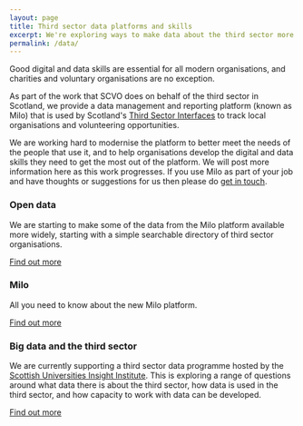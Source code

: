 ```yaml
---
layout: page
title: Third sector data platforms and skills
excerpt: We're exploring ways to make data about the third sector more accessible, and what we need to do to help people to work with it. 
permalink: /data/
---
```


Good digital and data skills are essential for all modern organisations, and charities and voluntary organisations are no exception.

As part of the work that SCVO does on behalf of the third sector in Scotland, we provide a data management and reporting platform (known as Milo) that is used by Scotland's [Third Sector Interfaces](http://www.vascotland.org/tsis) to track local organisations and volunteering opportunities.

We are working hard to modernise the platform to better meet the needs of the people that use it, and to help organisations develop the digital and data skills they need to get the most out of the platform. We will post more information here as this work progresses. If you use Milo as part of your job and have thoughts or suggestions for us then please do [get in touch](/contact/).

### Open data

We are starting to make some of the data from the Milo platform available more widely, starting with a simple searchable directory of third sector organisations.

<a href="http://www.getinvolved.org.uk" class="btn btn-primary btn-lg">Find out more</a>

### Milo

All you need to know about the new Milo platform.

<a href="/milo/" class="btn btn-primary btn-lg"> Find out more </a>

### Big data and the third sector

We are currently supporting a third sector data programme hosted by the [Scottish Universities Insight Institute](http://www.scottishinsight.ac.uk). This is exploring a range of questions around what data there is about the third sector, how data is used in the third sector, and how capacity to work with data can be developed.

<a href="http://www.scottishinsight.ac.uk/Programmes/Programmes20142015/BigDataandtheThirdSector.aspx" class="btn btn-primary btn-lg">Find out more</a>
